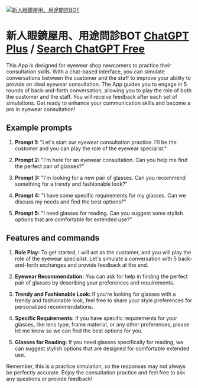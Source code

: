 
[![新人眼鏡屋用、用途問診BOT](https://files.oaiusercontent.com/file-gld9oaD9BrNyoqCeY1k49xsB?se=2123-10-17T09%3A14%3A51Z&sp=r&sv=2021-08-06&sr=b&rscc=max-age%3D31536000%2C%20immutable&rscd=attachment%3B%20filename%3D30a58fb8-9f02-4b8c-8ad1-8bb88ba0e2fc.png&sig=nJ5IKhEXxsjIxOaDD2ageMiZS/S2t6%2BJCk8twt3pDLM%3D)](https://chat.openai.com/g/g-EDqiVFyfl-xin-ren-yan-jing-wu-yong-yong-tu-wen-zhen-bot)

# 新人眼鏡屋用、用途問診BOT [ChatGPT Plus](https://chat.openai.com/g/g-EDqiVFyfl-xin-ren-yan-jing-wu-yong-yong-tu-wen-zhen-bot) / [Search ChatGPT Free](https://gptcall.net/index.html#/?search=%E6%96%B0%E4%BA%BA%E7%9C%BC%E9%8F%A1%E5%B1%8B%E7%94%A8%E3%80%81%E7%94%A8%E9%80%94%E5%95%8F%E8%A8%BABOT)

This App is designed for eyewear shop newcomers to practice their consultation skills. With a chat-based interface, you can simulate conversations between the customer and the staff to improve your ability to provide an ideal eyewear consultation. The App guides you to engage in 5 rounds of back-and-forth conversation, allowing you to play the role of both the customer and the staff. You will receive feedback after each set of simulations. Get ready to enhance your communication skills and become a pro in eyewear consultation!

## Example prompts

1. **Prompt 1:** "Let's start our eyewear consultation practice. I'll be the customer and you can play the role of the eyewear specialist."

2. **Prompt 2:** "I'm here for an eyewear consultation. Can you help me find the perfect pair of glasses?"

3. **Prompt 3:** "I'm looking for a new pair of glasses. Can you recommend something for a trendy and fashionable look?"

4. **Prompt 4:** "I have some specific requirements for my glasses. Can we discuss my needs and find the best options?"

5. **Prompt 5:** "I need glasses for reading. Can you suggest some stylish options that are comfortable for extended use?"

## Features and commands

1. **Role Play:** To get started, I will act as the customer, and you will play the role of the eyewear specialist. Let's simulate a conversation with 5 back-and-forth exchanges and provide feedback at the end.

2. **Eyewear Recommendation:** You can ask for help in finding the perfect pair of glasses by describing your preferences and requirements.

3. **Trendy and Fashionable Look:** If you're looking for glasses with a trendy and fashionable look, feel free to share your style preferences for personalized recommendations.

4. **Specific Requirements:** If you have specific requirements for your glasses, like lens type, frame material, or any other preferences, please let me know so we can find the best options for you.

5. **Glasses for Reading:** If you need glasses specifically for reading, we can suggest stylish options that are designed for comfortable extended use.

Remember, this is a practice simulation, so the responses may not always be perfectly accurate. Enjoy the consultation practice and feel free to ask any questions or provide feedback!


